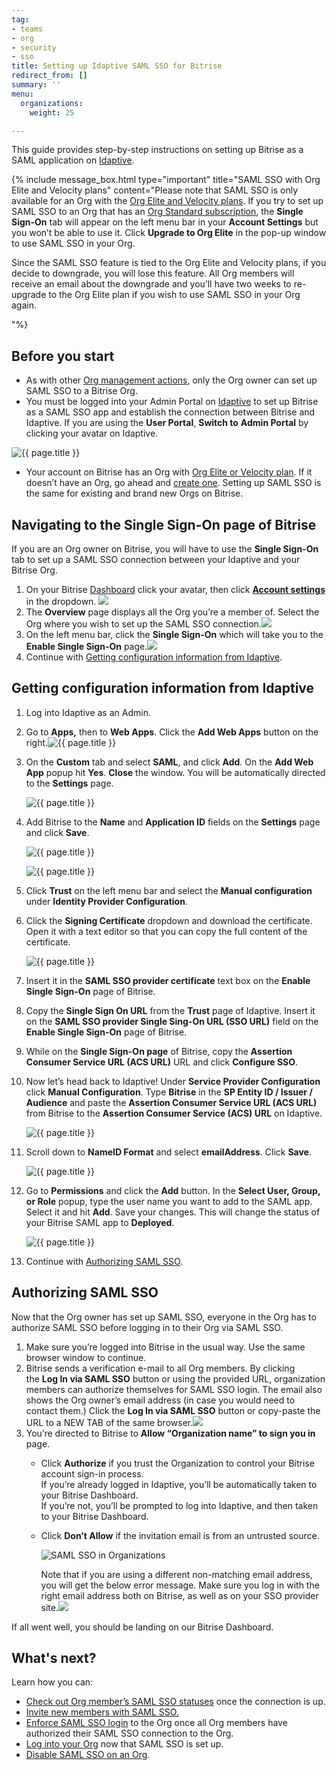 ```yaml
---
tag:
- teams
- org
- security
- sso
title: Setting up Idaptive SAML SSO for Bitrise
redirect_from: []
summary: ''
menu:
  organizations:
    weight: 25

---
```

This guide provides step-by-step instructions on setting up Bitrise as a SAML application on [Idaptive](https://www.idaptive.com/ "https://www.idaptive.com/").

{% include message_box.html type="important" title="SAML SSO with Org Elite and Velocity plans" content="Please note that SAML SSO is only available for an Org with the [Org Elite and Velocity plans](https://www.bitrise.io/pricing). If you try to set up SAML SSO to an Org that has an [Org Standard subscription](https://www.bitrise.io/pricing/teams), the **Single Sign-On** tab will appear on the left menu bar in your **Account Settings** but you won’t be able to use it. Click **Upgrade to Org Elite** in the pop-up window to use SAML SSO in your Org.

Since the SAML SSO feature is tied to the Org Elite and Velocity plans, if you decide to downgrade, you will lose this feature. All Org members will receive an email about the downgrade and you’ll have two weeks to re-upgrade to the Org Elite plan if you wish to use SAML SSO in your Org again.

"%}

## Before you start

* As with other [Org management actions](/team-management/organizations/members-organizations/), only the Org owner can set up SAML SSO to a Bitrise Org.
* You must be logged into your Admin Portal on [Idaptive](https://www.idaptive.com/) to set up Bitrise as a SAML SSO app and establish the connection between Bitrise and Idaptive. If you are using the **User Portal**, **Switch to** **Admin Portal** by clicking your avatar on Idaptive.

![{{ page.title }}](/img/step1.jpg)

* Your account on Bitrise has an Org with [Org Elite or Velocity plan](https://www.bitrise.io/pricing). If it doesn’t have an Org, go ahead and [create one](/team-management/organizations/creating-org/). Setting up SAML SSO is the same for existing and brand new Orgs on Bitrise.

## Navigating to the Single Sign-On page of Bitrise

If you are an Org owner on Bitrise, you will have to use the **Single Sign-On** tab to set up a SAML SSO connection between your Idaptive and your Bitrise Org.

1. On your Bitrise [Dashboard](https://app.bitrise.io/dashboard/builds) click your avatar, then click [**Account settings**](https://app.bitrise.io/me/profile#/overview) in the dropdown. ![](/img/account-settings-dropdown.jpg)
2. The **Overview** page displays all the Org you’re a member of. Select the Org where you wish to set up the SAML SSO connection.![](/img/overview-tab.jpg)
3. On the left menu bar, click the **Single Sign-On** which will take you to the **Enable Single Sign-On** page.![](/img/singlesingontab-1.jpg)
4. Continue with [Getting configuration information from Idaptive](/team-management/organizations/setting-up-idaptive-saml-sso-for-bitrise/#getting-configuration-information-from-idaptive).

## Getting configuration information from Idaptive

 1. Log into Idaptive as an Admin.
 2. Go to **Apps,** then to **Web Apps**. Click the **Add Web Apps** button on the right.![{{ page.title }}](/img/step2.png)
 3. On the **Custom** tab and select **SAML**, and click **Add**. On the **Add Web App** popup hit **Yes**. **Close** the window. You will be automatically directed to the **Settings** page.

    ![{{ page.title }}](/img/step3.png)
 4. Add Bitrise to the **Name** and **Application ID** fields on the **Settings** page and click **Save**.

    ![{{ page.title }}](/img/step-name.jpg)

    ![{{ page.title }}](/img/step4b.jpg)
 5. Click **Trust** on the left menu bar and select the **Manual configuration** under **Identity Provider Configuration**.
 6. Click the **Signing Certificate** dropdown and download the certificate. Open it with a text editor so that you can copy the full content of the certificate.

    ![{{ page.title }}](/img/download.jpg)
 7. Insert it in the **SAML SSO provider certificate** text box on the **Enable Single Sign-On** page of Bitrise.
 8. Copy the **Single Sign On URL** from the **Trust** page of Idaptive. Insert it on the **SAML SSO provider Single Sing-On URL (SSO URL)** field on the **Enable Single Sign-On** page of Bitrise.
 9. While on the **Single Sign-On page** of Bitrise, copy the **Assertion Consumer Service URL (ACS URL)** URL and click **Configure SSO**.
10. Now let’s head back to Idaptive! Under **Service Provider Configuration** click **Manual Configuration**. Type **Bitrise** in the **SP Entity ID / Issuer / Audience** and paste the **Assertion Consumer Service URL (ACS URL)** from Bitrise to the **Assertion Consumer Service (ACS) URL** on Idaptive.

    ![{{ page.title }}](/img/manual-config.jpg)
11. Scroll down to **NameID Format** and select **emailAddress**. Click **Save**.

    ![{{ page.title }}](/img/name-id.jpg)
12. Go to **Permissions** and click the **Add** button. In the **Select User, Group, or Role** popup, type the user name you want to add to the SAML app. Select it and hit **Add**. Save your changes. This will change the status of your Bitrise SAML app to **Deployed**.

    ![{{ page.title }}](/img/step10.png)
13. Continue with [Authorizing SAML SSO](/team-management/organizations/setting-up-idaptive-saml-sso-for-bitrise/#authorizing-saml-sso).

## Authorizing SAML SSO

Now that the Org owner has set up SAML SSO, everyone in the Org has to authorize SAML SSO before logging in to their Org via SAML SSO.

1. Make sure you’re logged into Bitrise in the usual way. Use the same browser window to continue.
2. Bitrise sends a verification e-mail to all Org members. By clicking the **Log In via SAML SSO** button or using the provided URL, organization members can authorize themselves for SAML SSO login. The email also shows the Org owner’s email address (in case you would need to contact them.) Click the **Log In via SAML SSO** button or copy-paste the URL to a NEW TAB of the same browser.![](/img/email-samlssso.jpg)
3. You’re directed to Bitrise to **Allow “Organization name” to sign you in** page.
   * Click **Authorize** if you trust the Organization to control your Bitrise account sign-in process.  
     If you’re already logged in Idaptive, you’ll be automatically taken to your Bitrise Dashboard.  
     If you’re not, you’ll be prompted to log into Idaptive, and then taken to your Bitrise Dashboard.
   * Click **Don’t Allow** if the invitation email is from an untrusted source.

     ![SAML SSO in Organizations](https://devcenter.bitrise.io/img/enable-saml.jpg)

     Note that if you are using a different non-matching email address, you will get the below error message. Make sure you log in with the right email address both on Bitrise, as well as on your SSO provider site.![](/img/noconnectedsamlsso.png)

If all went well, you should be landing on our Bitrise Dashboard.

## What's next?

Learn how you can:

* [Check out Org member’s SAML SSO statuses](/team-management/organizations/saml-sso-in-organizations/#checking-saml-sso-statuses-on-bitrise) once the connection is up.
* [Invite new members with SAML SSO.](/team-management/organizations/saml-sso-in-organizations/#inviting-new-org-members-with-saml-sso)
* [Enforce SAML SSO login](/team-management/organizations/saml-sso-in-organizations/#enforcing-saml-sso-on-an-organization) to the Org once all Org members have authorized their SAML SSO connection to the Org.
* [Log into your Org](/team-management/organizations/saml-sso-in-organizations/#logging-in-via-saml-sso-with-a-bitrise-account) now that SAML SSO is set up.
* [Disable SAML SSO on an Org](/team-management/organizations/saml-sso-in-organizations/#disabling-an-organizations-saml-sso).
